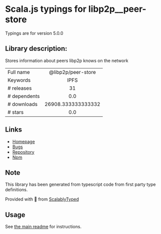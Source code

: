 
# Scala.js typings for libp2p__peer-store

Typings are for version 5.0.0

## Library description:
Stores information about peers libp2p knows on the network

|                    |                 |
| ------------------ | :-------------: |
| Full name          | @libp2p/peer-store |
| Keywords           | IPFS |
| # releases         | 31 |
| # dependents       | 0.0 |
| # downloads        | 26908.333333333332 |
| # stars            | 0.0 |

## Links
- [Homepage](https://github.com/libp2p/js-libp2p-peer-store#readme)
- [Bugs](https://github.com/libp2p/js-libp2p-peer-store/issues)
- [Repository](https://github.com/libp2p/js-libp2p-peer-store)
- [Npm](https://www.npmjs.com/package/%40libp2p%2Fpeer-store)
    


## Note
This library has been generated from typescript code from first party type definitions.

Provided with :purple_heart: from [ScalablyTyped](https://github.com/oyvindberg/ScalablyTyped)

## Usage
See [the main readme](../../readme.md) for instructions.


